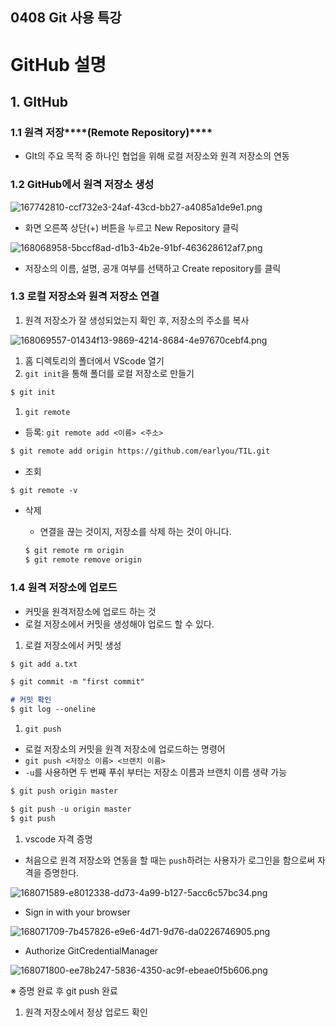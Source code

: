 ## 0408 Git 사용 특강

# GitHub 설명

## 1. GItHub

### 1.1 원격 저장****(Remote Repository)****

- GIt의 주요 목적 중 하나인 협업을 위해 로컬 저장소와 원격 저장소의 연동

### 1.2 GitHub에서 원격 저장소 생성

![167742810-ccf732e3-24af-43cd-bb27-a4085a1de9e1.png](https://s3-us-west-2.amazonaws.com/secure.notion-static.com/0e90647d-7457-4aa6-87f3-58aebbf1dae8/167742810-ccf732e3-24af-43cd-bb27-a4085a1de9e1.png)

- 화면 오른쪽 상단(+) 버튼을 누르고 New Repository 클릭

![168068958-5bccf8ad-d1b3-4b2e-91bf-463628612af7.png](https://s3-us-west-2.amazonaws.com/secure.notion-static.com/f6011f54-946c-40b0-90e4-a2f7aa46f61b/168068958-5bccf8ad-d1b3-4b2e-91bf-463628612af7.png)

- 저장소의 이름, 설명, 공개 여부를 선택하고 Create repository를 클릭

### 1.3 로컬 저장소와 원격 저장소 연결

1. 원격 저장소가 잘 생성되었는지 확인 후, 저장소의 주소를 복사

![168069557-01434f13-9869-4214-8684-4e97670cebf4.png](https://s3-us-west-2.amazonaws.com/secure.notion-static.com/84aaecd8-3341-4c6f-adac-36988d26bb38/168069557-01434f13-9869-4214-8684-4e97670cebf4.png)

1. 홈 디렉토리의 폴더에서 VScode 열기
2. `git init`을 통해 폴더를 로컬 저장소로 만들기

```markdown
$ git init
```

1. `git remote`
- 등록: `git remote add <이름> <주소>`

```markdown
$ git remote add origin https://github.com/earlyou/TIL.git
```

- 조회

```markdown
$ git remote -v
```

- 삭제
    - 연결을 끊는 것이지, 저장소를 삭제 하는 것이 아니다.
    
    ```markdown
    $ git remote rm origin
    $ git remote remove origin
    ```
    

### 1.4 ****원격 저장소에 업로드****

- 커밋을 원격저장소에 업로드 하는 것
- 로컬 저장소에서 커밋을 생성해야 업로드 할 수 있다.
1. 로컬 저장소에서 커밋 생성

```markdown
$ git add a.txt

$ git commit -m "first commit"

# 커밋 확인
$ git log --oneline
```

1. `git push`
- 로컬 저장소의 커밋을 원격 저장소에 업로드하는 명령어
- `git push <저장소 이름> <브랜치 이름>`
- `-u`를 사용하면 두 번째 푸쉬 부터는 저장소 이름과 브랜치 이름 생략 가능

```markdown
$ git push origin master

$ git push -u origin master
$ git push
```

1. vscode 자격 증명
- 처음으로 원격 저장소와 연동을 할 때는 `push`하려는 사용자가 로그인을 함으로써 자격을 증명한다.

![168071589-e8012338-dd73-4a99-b127-5acc6c57bc34.png](https://s3-us-west-2.amazonaws.com/secure.notion-static.com/adeb0cca-a101-437b-b32f-c8340a5adaf1/168071589-e8012338-dd73-4a99-b127-5acc6c57bc34.png)

- Sign in with your browser

![168071709-7b457826-e9e6-4d71-9d76-da0226746905.png](https://s3-us-west-2.amazonaws.com/secure.notion-static.com/61bdafc8-2591-4aad-b2d1-6ed9495b8878/168071709-7b457826-e9e6-4d71-9d76-da0226746905.png)

- Authorize GitCredentialManager

![168071800-ee78b247-5836-4350-ac9f-ebeae0f5b606.png](https://s3-us-west-2.amazonaws.com/secure.notion-static.com/dc8ccc26-4ec3-419b-9ea3-f89d067bae7e/168071800-ee78b247-5836-4350-ac9f-ebeae0f5b606.png)

※ 증명 완료 후 git push 완료

1. 원격 저장소에서 정상 업로드 확인

